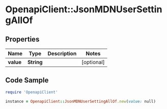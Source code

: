 # OpenapiClient::JsonMDNUserSettingAllOf

## Properties

Name | Type | Description | Notes
------------ | ------------- | ------------- | -------------
**value** | **String** |  | [optional] 

## Code Sample

```ruby
require 'OpenapiClient'

instance = OpenapiClient::JsonMDNUserSettingAllOf.new(value: null)
```


